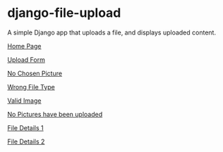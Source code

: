 django-file-upload
==================

A simple Django app that uploads a file, and displays uploaded content.

[Home Page](Screenshots/1_1_Home.png)

[Upload Form](Screenshots/2_1_Upload_Form.png)

[No Chosen Picture](Screenshots/2_2_No_Chosen_Picture.png)

[Wrong File Type](Screenshots/2_3_Wrong_File_Type.png)

[Valid Image](Screenshots/2_4_Valid_Image.png)

[No Pictures have been uploaded](Screenshots/3_1_No_Pictures_to_Display.png)

[File Details 1](Screenshots/3_2_File_Details_1.png)

[File Details 2](Screenshots/3_2_File_Details_2.png)


